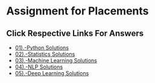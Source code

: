 # Assignment for Placements 
## Click Respective Links For Answers
- [01).-Python Solutions](https://github.com/Dr-Sanjay/Assignment_Sanjay/blob/main/Placement%20Assignment_(Sanjay)/Python_Solutions.ipynb)
- [02).-Statistics Solutions](https://github.com/Dr-Sanjay/Assignment_Sanjay/blob/main/Placement%20Assignment_(Sanjay)/02_Statistics_Solutions.ipynb)
- [03).-Machine Learning Solutions]("Sanajy")
- [04).-NLP Solutions](https://github.com/Dr-Sanjay/Assignment_Sanjay/blob/main/Placement%20Assignment_(Sanjay)/05_NLP_Solutions.ipynb)
- [05).-Deep Learning Solutions](https://github.com/Dr-Sanjay/Assignment_Sanjay/blob/main/Placement%20Assignment_(Sanjay)/Statistics.ipynb)
